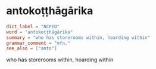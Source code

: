 # antokoṭṭhāgārika

``` toml
dict_label = "NCPED"
word = "antokoṭṭhāgārika"
summary = "who has storerooms within, hoarding within"
grammar_comment = "mfn."
see_also = ["anto"]
```

who has storerooms within, hoarding within

